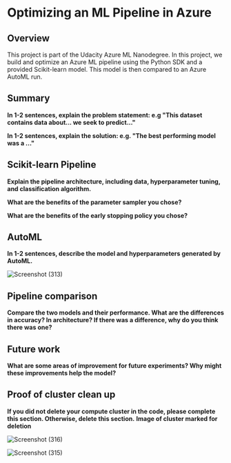 # Optimizing an ML Pipeline in Azure

## Overview
This project is part of the Udacity Azure ML Nanodegree.
In this project, we build and optimize an Azure ML pipeline using the Python SDK and a provided Scikit-learn model.
This model is then compared to an Azure AutoML run.

## Summary
**In 1-2 sentences, explain the problem statement: e.g "This dataset contains data about... we seek to predict..."**

**In 1-2 sentences, explain the solution: e.g. "The best performing model was a ..."**

## Scikit-learn Pipeline
**Explain the pipeline architecture, including data, hyperparameter tuning, and classification algorithm.**

**What are the benefits of the parameter sampler you chose?**

**What are the benefits of the early stopping policy you chose?**

## AutoML
**In 1-2 sentences, describe the model and hyperparameters generated by AutoML.**

![Screenshot (313)](https://user-images.githubusercontent.com/6285945/102023134-5933ba00-3db1-11eb-9f83-c44c6b94a6cf.png)

## Pipeline comparison
**Compare the two models and their performance. What are the differences in accuracy? In architecture? If there was a difference, why do you think there was one?**

## Future work
**What are some areas of improvement for future experiments? Why might these improvements help the model?**

## Proof of cluster clean up
**If you did not delete your compute cluster in the code, please complete this section. Otherwise, delete this section.**
**Image of cluster marked for deletion**

![Screenshot (316)](https://user-images.githubusercontent.com/6285945/102023095-1f62b380-3db1-11eb-8ddf-c46b3ff9a644.png)

![Screenshot (315)](https://user-images.githubusercontent.com/6285945/102023108-343f4700-3db1-11eb-902d-c3a17af464a0.png)
